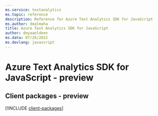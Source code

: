 ```yaml
---
ms.service: textanalytics
ms.topic: reference
description: Reference for Azure Text Analytics SDK for JavaScript
ms.author: dealmaha
title: Azure Text Analytics SDK for JavaScript
author: deyaaeldeen
ms.data: 07/26/2022
ms.devlang: javascript
---
```

# Azure Text Analytics SDK for JavaScript - preview

## Client packages - preview
[!INCLUDE [client-packages](text-analytics-client-index.md)]